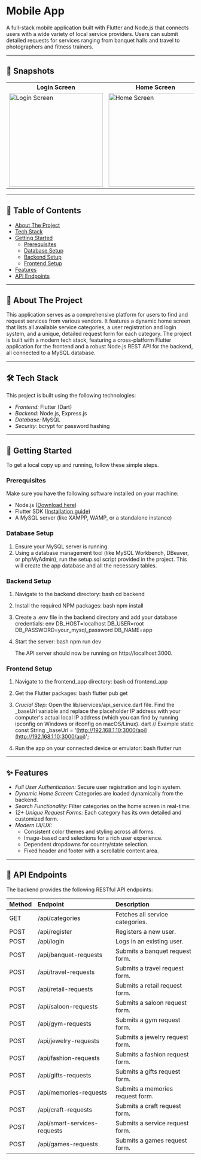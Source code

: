 # Mobile App

A full-stack mobile application built with Flutter and Node.js that connects users with a wide variety of local service providers. Users can submit detailed requests for services ranging from banquet halls and travel to photographers and fitness trainers.

---

## 📸 Snapshots

<table>
  <tr>
    <td align="center"><strong>Login Screen</strong></td>
    <td align="center"><strong>Home Screen</strong></td>
    <td align="center"><strong>Banquet Form</strong></td>
  </tr>
  <tr>
    <td><img src="path/to/your/login_snapshot.png" alt="Login Screen" width="250"/></td>
    <td><img src="path/to/your/home_snapshot.png" alt="Home Screen" width="250"/></td>
    <td><img src="path/to/your/banquet_form_snapshot.png" alt="Banquet Form" width="250"/></td>
    <td><img src="path/to/your/banquet_form_snapshot.png" alt="Banquet Form" width="250"/></td>
    <td><img src="path/to/your/banquet_form_snapshot.png" alt="Banquet Form" width="250"/></td>
    <td><img src="path/to/your/banquet_form_snapshot.png" alt="Banquet Form" width="250"/></td>
    
  </tr>
</table>

---

## 📜 Table of Contents

- [About The Project](#about-the-project)
- [Tech Stack](#tech-stack)
- [Getting Started](#getting-started)
  - [Prerequisites](#prerequisites)
  - [Database Setup](#database-setup)
  - [Backend Setup](#backend-setup)
  - [Frontend Setup](#frontend-setup)
- [Features](#features)
- [API Endpoints](#api-endpoints)

---

## 📖 About The Project

This application serves as a comprehensive platform for users to find and request services from various vendors. It features a dynamic home screen that lists all available service categories, a user registration and login system, and a unique, detailed request form for each category. The project is built with a modern tech stack, featuring a cross-platform Flutter application for the frontend and a robust Node.js REST API for the backend, all connected to a MySQL database.

---

## 🛠 Tech Stack

This project is built using the following technologies:

-   *Frontend:* Flutter (Dart)
-   *Backend:* Node.js, Express.js
-   *Database:* MySQL
-   *Security:* bcrypt for password hashing

---

## 🚀 Getting Started

To get a local copy up and running, follow these simple steps.

### Prerequisites

Make sure you have the following software installed on your machine:
* Node.js ([Download here](https://nodejs.org/))
* Flutter SDK ([Installation guide](https://flutter.dev/docs/get-started/install))
* A MySQL server (like XAMPP, WAMP, or a standalone instance)

### Database Setup

1.  Ensure your MySQL server is running.
2.  Using a database management tool (like MySQL Workbench, DBeaver, or phpMyAdmin), run the setup.sql script provided in the project. This will create the app database and all the necessary tables.

### Backend Setup

1.  Navigate to the backend directory:
    bash
    cd backend
    
2.  Install the required NPM packages:
    bash
    npm install
    
3.  Create a .env file in the backend directory and add your database credentials:
    env
    DB_HOST=localhost
    DB_USER=root
    DB_PASSWORD=your_mysql_password
    DB_NAME=app
    
4.  Start the server:
    bash
    npm run dev
    
    The API server should now be running on http://localhost:3000.

### Frontend Setup

1.  Navigate to the frontend_app directory:
    bash
    cd frontend_app
    
2.  Get the Flutter packages:
    bash
    flutter pub get
    
3.  *Crucial Step:* Open the lib/services/api_service.dart file. Find the _baseUrl variable and replace the placeholder IP address with your computer's actual local IP address (which you can find by running ipconfig on Windows or ifconfig on macOS/Linux).
    dart
    // Example
    static const String _baseUrl = '[http://192.168.1.10:3000/api](http://192.168.1.10:3000/api)';
    
4.  Run the app on your connected device or emulator:
    bash
    flutter run
    

---

## ✨ Features

-   *Full User Authentication:* Secure user registration and login system.
-   *Dynamic Home Screen:* Categories are loaded dynamically from the backend.
-   *Search Functionality:* Filter categories on the home screen in real-time.
-   *12+ Unique Request Forms:* Each category has its own detailed and customized form.
-   *Modern UI/UX:*
    -   Consistent color themes and styling across all forms.
    -   Image-based card selections for a rich user experience.
    -   Dependent dropdowns for country/state selection.
    -   Fixed header and footer with a scrollable content area.

---

## 🔌 API Endpoints

The backend provides the following RESTful API endpoints:

| Method | Endpoint                    | Description                       |
| :----- | :-------------------------- | :-------------------------------- |
| GET  | /api/categories           | Fetches all service categories.   |
| POST | /api/register             | Registers a new user.             |
| POST | /api/login                | Logs in an existing user.         |
| POST | /api/banquet-requests     | Submits a banquet request form.   |
| POST | /api/travel-requests      | Submits a travel request form.    |
| POST | /api/retail-requests      | Submits a retail request form.    |
| POST | /api/saloon-requests      | Submits a saloon request form.    |
| POST | /api/gym-requests         | Submits a gym request form.       |
| POST | /api/jewelry-requests     | Submits a jewelry request form.   |
| POST | /api/fashion-requests     | Submits a fashion request form.   |
| POST | /api/gifts-requests       | Submits a gifts request form.     |
| POST | /api/memories-requests    | Submits a memories request form.  |
| POST | /api/craft-requests       | Submits a craft request form.     |
| POST | /api/smart-services-requests | Submits a service request form.   |
| POST | /api/games-requests       | Submits a games request form.     |
